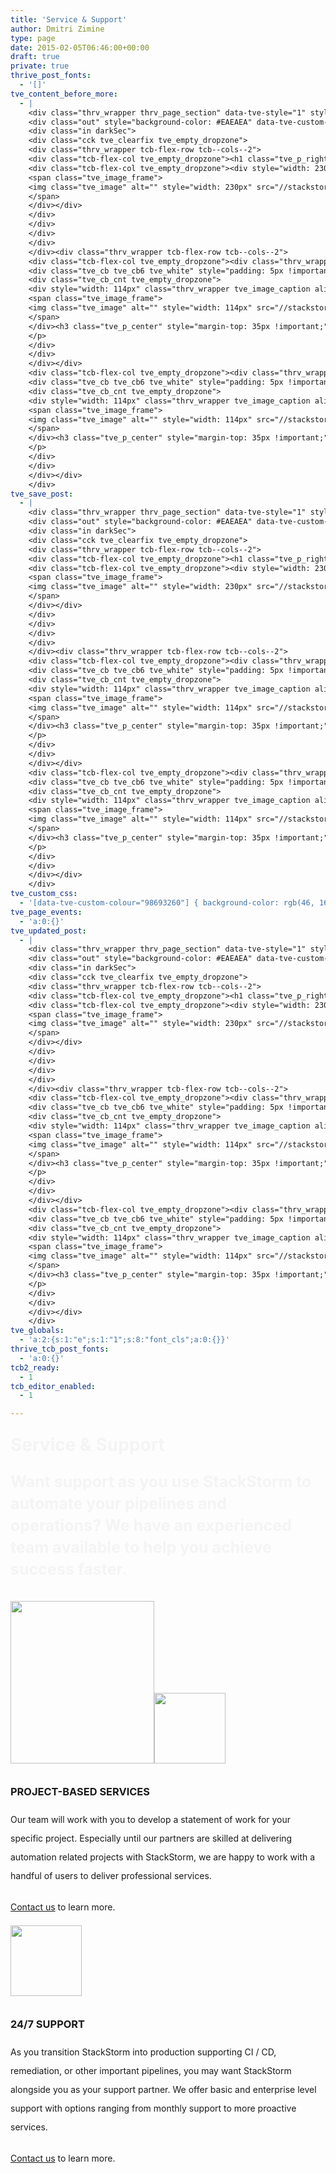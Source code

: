```yaml
---
title: 'Service & Support'
author: Dmitri Zimine
type: page
date: 2015-02-05T06:46:00+00:00
draft: true
private: true
thrive_post_fonts:
  - '[]'
tve_content_before_more:
  - |
    <div class="thrv_wrapper thrv_page_section" data-tve-style="1" style="margin-top: -55px !important;">
    <div class="out" style="background-color: #EAEAEA" data-tve-custom-colour="98693260">
    <div class="in darkSec">
    <div class="cck tve_clearfix tve_empty_dropzone">
    <div class="thrv_wrapper tcb-flex-row tcb--cols--2">
    <div class="tcb-flex-col tve_empty_dropzone"><h1 class="tve_p_right" style="color: rgb(244, 244, 244); margin-top: 25px !important;"><span class="bold_text"><font color="#f4f4f4">Service &amp; Support</font></span></h1><h4 class="tve_p_right" style="color: rgb(244, 244, 244); margin-top: 25px !important; font-size: 25px; line-height: 35px;" data-unit="px">Want support as you use StackStorm to automate your pipelines and operations?&nbsp;<br>We have an experienced team available to help you achieve success faster.<span class="bold_text"><font color="#f4f4f4"></font></span></h4></div>
    <div class="tcb-flex-col tve_empty_dropzone"><div style="width: 230px" class="thrv_wrapper tve_image_caption aligncenter">
    <span class="tve_image_frame">
    <img class="tve_image" alt="" style="width: 230px" src="//stackstorm.com/wp/wp-content/uploads/2014/03/hero-bulb.png" width="230" height="260">
    </span>
    </div></div>
    </div>
    </div>
    </div>
    </div>
    </div><div class="thrv_wrapper tcb-flex-row tcb--cols--2">
    <div class="tcb-flex-col tve_empty_dropzone"><div class="thrv_wrapper thrv_contentbox_shortcode" data-tve-style="6">
    <div class="tve_cb tve_cb6 tve_white" style="padding: 5px !important; margin-left: 5px !important; margin-right: 5px !important;">
    <div class="tve_cb_cnt tve_empty_dropzone">
    <div style="width: 114px" class="thrv_wrapper tve_image_caption aligncenter">
    <span class="tve_image_frame">
    <img class="tve_image" alt="" style="width: 114px" src="//stackstorm.com/wp/wp-content/uploads/2015/02/ic-hammer.png" width="114" height="113">
    </span>
    </div><h3 class="tve_p_center" style="margin-top: 35px !important;">PROJECT-BASED SERVICES</h3><p data-unit="px" style="line-height: 30px; margin-top: 20px !important;">Our team will work with you to develop a statement of work for your specific project. Especially until our partners are skilled at delivering automation related projects with StackStorm, we are happy to work with a handful of users to deliver professional services.</p><p style="line-height: 30px; margin-top: 20px !important;"><a href="mailto:support@stackstorm.com" target="_blank" rel="nofollow" class="">Contact us</a> to learn more.
    </p>
    </div>
    </div>
    </div></div>
    <div class="tcb-flex-col tve_empty_dropzone"><div class="thrv_wrapper thrv_contentbox_shortcode" data-tve-style="6">
    <div class="tve_cb tve_cb6 tve_white" style="padding: 5px !important; margin-left: 5px !important; margin-right: 5px !important;">
    <div class="tve_cb_cnt tve_empty_dropzone">
    <div style="width: 114px" class="thrv_wrapper tve_image_caption aligncenter">
    <span class="tve_image_frame">
    <img class="tve_image" alt="" style="width: 114px" src="//stackstorm.com/wp/wp-content/uploads/2015/02/ic-24-hr.png" width="114" height="113">
    </span>
    </div><h3 class="tve_p_center" style="margin-top: 35px !important;">24/7 SUPPORT</h3><p data-unit="px" style="line-height: 30px; margin-top: 20px !important;">As you transition StackStorm into production supporting CI / CD, remediation, or other important pipelines, you may want StackStorm alongside you as your support partner. We offer basic and enterprise level support with options ranging from monthly support to more proactive services.</p><p style="line-height: 30px; margin-top: 20px !important;"><a href="mailto:support@stackstorm.com" target="_blank" rel="nofollow" class="">Contact us</a> to learn more.
    </p>
    </div>
    </div>
    </div></div>
    </div>
tve_save_post:
  - |
    <div class="thrv_wrapper thrv_page_section" data-tve-style="1" style="margin-top: -55px !important;">
    <div class="out" style="background-color: #EAEAEA" data-tve-custom-colour="98693260">
    <div class="in darkSec">
    <div class="cck tve_clearfix tve_empty_dropzone">
    <div class="thrv_wrapper tcb-flex-row tcb--cols--2">
    <div class="tcb-flex-col tve_empty_dropzone"><h1 class="tve_p_right" style="color: rgb(244, 244, 244); margin-top: 25px !important;"><span class="bold_text"><font color="#f4f4f4">Service &amp; Support</font></span></h1><h4 class="tve_p_right" style="color: rgb(244, 244, 244); margin-top: 25px !important; font-size: 25px; line-height: 35px;" data-unit="px">Want support as you use StackStorm to automate your pipelines and operations?&nbsp;<br>We have an experienced team available to help you achieve success faster.<span class="bold_text"><font color="#f4f4f4"></font></span></h4></div>
    <div class="tcb-flex-col tve_empty_dropzone"><div style="width: 230px" class="thrv_wrapper tve_image_caption aligncenter">
    <span class="tve_image_frame">
    <img class="tve_image" alt="" style="width: 230px" src="//stackstorm.com/wp/wp-content/uploads/2014/03/hero-bulb.png" width="230" height="260">
    </span>
    </div></div>
    </div>
    </div>
    </div>
    </div>
    </div><div class="thrv_wrapper tcb-flex-row tcb--cols--2">
    <div class="tcb-flex-col tve_empty_dropzone"><div class="thrv_wrapper thrv_contentbox_shortcode" data-tve-style="6">
    <div class="tve_cb tve_cb6 tve_white" style="padding: 5px !important; margin-left: 5px !important; margin-right: 5px !important;">
    <div class="tve_cb_cnt tve_empty_dropzone">
    <div style="width: 114px" class="thrv_wrapper tve_image_caption aligncenter">
    <span class="tve_image_frame">
    <img class="tve_image" alt="" style="width: 114px" src="//stackstorm.com/wp/wp-content/uploads/2015/02/ic-hammer.png" width="114" height="113">
    </span>
    </div><h3 class="tve_p_center" style="margin-top: 35px !important;">PROJECT-BASED SERVICES</h3><p data-unit="px" style="line-height: 30px; margin-top: 20px !important;">Our team will work with you to develop a statement of work for your specific project. Especially until our partners are skilled at delivering automation related projects with StackStorm, we are happy to work with a handful of users to deliver professional services.</p><p style="line-height: 30px; margin-top: 20px !important;"><a href="mailto:support@stackstorm.com" target="_blank" rel="nofollow" class="">Contact us</a> to learn more.
    </p>
    </div>
    </div>
    </div></div>
    <div class="tcb-flex-col tve_empty_dropzone"><div class="thrv_wrapper thrv_contentbox_shortcode" data-tve-style="6">
    <div class="tve_cb tve_cb6 tve_white" style="padding: 5px !important; margin-left: 5px !important; margin-right: 5px !important;">
    <div class="tve_cb_cnt tve_empty_dropzone">
    <div style="width: 114px" class="thrv_wrapper tve_image_caption aligncenter">
    <span class="tve_image_frame">
    <img class="tve_image" alt="" style="width: 114px" src="//stackstorm.com/wp/wp-content/uploads/2015/02/ic-24-hr.png" width="114" height="113">
    </span>
    </div><h3 class="tve_p_center" style="margin-top: 35px !important;">24/7 SUPPORT</h3><p data-unit="px" style="line-height: 30px; margin-top: 20px !important;">As you transition StackStorm into production supporting CI / CD, remediation, or other important pipelines, you may want StackStorm alongside you as your support partner. We offer basic and enterprise level support with options ranging from monthly support to more proactive services.</p><p style="line-height: 30px; margin-top: 20px !important;"><a href="mailto:support@stackstorm.com" target="_blank" rel="nofollow" class="">Contact us</a> to learn more.
    </p>
    </div>
    </div>
    </div></div>
    </div>
tve_custom_css:
  - '[data-tve-custom-colour="98693260"] { background-color: rgb(46, 163, 242) !important; box-shadow: transparent 0px 0px 8px 4px inset, transparent 0px 0px 7px 3px !important; border-color: rgb(102, 102, 102) !important; }'
tve_page_events:
  - 'a:0:{}'
tve_updated_post:
  - |
    <div class="thrv_wrapper thrv_page_section" data-tve-style="1" style="margin-top: -55px !important;">
    <div class="out" style="background-color: #EAEAEA" data-tve-custom-colour="98693260">
    <div class="in darkSec">
    <div class="cck tve_clearfix tve_empty_dropzone">
    <div class="thrv_wrapper tcb-flex-row tcb--cols--2">
    <div class="tcb-flex-col tve_empty_dropzone"><h1 class="tve_p_right" style="color: rgb(244, 244, 244); margin-top: 25px !important;"><span class="bold_text"><font color="#f4f4f4">Service &amp; Support</font></span></h1><h4 class="tve_p_right" style="color: rgb(244, 244, 244); margin-top: 25px !important; font-size: 25px; line-height: 35px;" data-unit="px">Want support as you use StackStorm to automate your pipelines and operations?&nbsp;<br>We have an experienced team available to help you achieve success faster.<span class="bold_text"><font color="#f4f4f4"></font></span></h4></div>
    <div class="tcb-flex-col tve_empty_dropzone"><div style="width: 230px" class="thrv_wrapper tve_image_caption aligncenter">
    <span class="tve_image_frame">
    <img class="tve_image" alt="" style="width: 230px" src="//stackstorm.com/wp/wp-content/uploads/2014/03/hero-bulb.png" width="230" height="260">
    </span>
    </div></div>
    </div>
    </div>
    </div>
    </div>
    </div><div class="thrv_wrapper tcb-flex-row tcb--cols--2">
    <div class="tcb-flex-col tve_empty_dropzone"><div class="thrv_wrapper thrv_contentbox_shortcode" data-tve-style="6">
    <div class="tve_cb tve_cb6 tve_white" style="padding: 5px !important; margin-left: 5px !important; margin-right: 5px !important;">
    <div class="tve_cb_cnt tve_empty_dropzone">
    <div style="width: 114px" class="thrv_wrapper tve_image_caption aligncenter">
    <span class="tve_image_frame">
    <img class="tve_image" alt="" style="width: 114px" src="//stackstorm.com/wp/wp-content/uploads/2015/02/ic-hammer.png" width="114" height="113">
    </span>
    </div><h3 class="tve_p_center" style="margin-top: 35px !important;">PROJECT-BASED SERVICES</h3><p data-unit="px" style="line-height: 30px; margin-top: 20px !important;">Our team will work with you to develop a statement of work for your specific project. Especially until our partners are skilled at delivering automation related projects with StackStorm, we are happy to work with a handful of users to deliver professional services.</p><p style="line-height: 30px; margin-top: 20px !important;"><a href="mailto:support@stackstorm.com" target="_blank" rel="nofollow" class="">Contact us</a> to learn more.
    </p>
    </div>
    </div>
    </div></div>
    <div class="tcb-flex-col tve_empty_dropzone"><div class="thrv_wrapper thrv_contentbox_shortcode" data-tve-style="6">
    <div class="tve_cb tve_cb6 tve_white" style="padding: 5px !important; margin-left: 5px !important; margin-right: 5px !important;">
    <div class="tve_cb_cnt tve_empty_dropzone">
    <div style="width: 114px" class="thrv_wrapper tve_image_caption aligncenter">
    <span class="tve_image_frame">
    <img class="tve_image" alt="" style="width: 114px" src="//stackstorm.com/wp/wp-content/uploads/2015/02/ic-24-hr.png" width="114" height="113">
    </span>
    </div><h3 class="tve_p_center" style="margin-top: 35px !important;">24/7 SUPPORT</h3><p data-unit="px" style="line-height: 30px; margin-top: 20px !important;">As you transition StackStorm into production supporting CI / CD, remediation, or other important pipelines, you may want StackStorm alongside you as your support partner. We offer basic and enterprise level support with options ranging from monthly support to more proactive services.</p><p style="line-height: 30px; margin-top: 20px !important;"><a href="mailto:support@stackstorm.com" target="_blank" rel="nofollow" class="">Contact us</a> to learn more.
    </p>
    </div>
    </div>
    </div></div>
    </div>
tve_globals:
  - 'a:2:{s:1:"e";s:1:"1";s:8:"font_cls";a:0:{}}'
thrive_tcb_post_fonts:
  - 'a:0:{}'
tcb2_ready:
  - 1
tcb_editor_enabled:
  - 1

---
```

<h1 style="color: rgb(244, 244, 244); margin-top: 25px !important;">
  <span>Service & Support</span>
</h1>

<h4 style="color: rgb(244, 244, 244); margin-top: 25px !important; font-size: 25px; line-height: 35px;" data-unit="px">
  Want support as you use StackStorm to automate your pipelines and operations?&nbsp;We have an experienced team available to help you achieve success faster.<span></span>
</h4>

<span><img loading="lazy" alt="" style="width: 230px" src="//stackstorm.com/wp/wp-content/uploads/2014/03/hero-bulb.png" width="230" height="260" /></span><span><img loading="lazy" alt="" style="width: 114px" src="//stackstorm.com/wp/wp-content/uploads/2015/02/ic-hammer.png" width="114" height="113" /></span>

<h3 style="margin-top: 35px !important;">
  PROJECT-BASED SERVICES
</h3>

<p data-unit="px" style="line-height: 30px; margin-top: 20px !important;">
  Our team will work with you to develop a statement of work for your specific project. Especially until our partners are skilled at delivering automation related projects with StackStorm, we are happy to work with a handful of users to deliver professional services.
</p>

<p style="line-height: 30px; margin-top: 20px !important;">
  <a href="mailto:support@stackstorm.com" target="_blank" rel="nofollow noopener noreferrer">Contact us</a> to learn more.
</p>

<span><img loading="lazy" alt="" style="width: 114px" src="//stackstorm.com/wp/wp-content/uploads/2015/02/ic-24-hr.png" width="114" height="113" /></span>

<h3 style="margin-top: 35px !important;">
  24/7 SUPPORT
</h3>

<p data-unit="px" style="line-height: 30px; margin-top: 20px !important;">
  As you transition StackStorm into production supporting CI / CD, remediation, or other important pipelines, you may want StackStorm alongside you as your support partner. We offer basic and enterprise level support with options ranging from monthly support to more proactive services.
</p>

<p style="line-height: 30px; margin-top: 20px !important;">
  <a href="mailto:support@stackstorm.com" target="_blank" rel="nofollow noopener noreferrer">Contact us</a> to learn more.
</p>